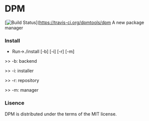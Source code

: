 # DPM 
[![Build Status](https://travis-ci.org/dpmtools/dpm.svg?branch=unstable)](https://travis-ci.org/dpmtools/dpm
A new package manager

### Install
* Run->./install [-b] [-i] [-r] [-m]

\>\> -b: backend

\>\> -i: installer

\>\> -r: repository

\>\> -m: manager

### Lisence
DPM is distributed under the terms of the MIT license.

